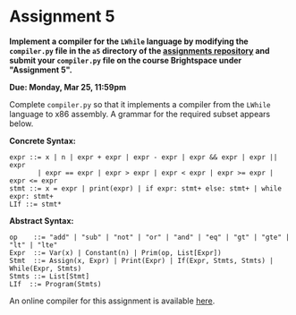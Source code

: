 # Assignment 5

**Implement a compiler for the `LWhile` language by modifying the
`compiler.py` file in the `a5` directory of the [assignments
repository](https://github.com/jnear/cs3020-assignments) and submit
your `compiler.py` file on the course Brightspace under "Assignment
5".**

**Due: Monday, Mar 25, 11:59pm**

Complete `compiler.py` so that it implements a compiler from the
`LWhile` language to x86 assembly. A grammar for the required subset
appears below.

**Concrete Syntax:**
```
expr ::= x | n | expr + expr | expr - expr | expr && expr | expr || expr
       | expr == expr | expr > expr | expr < expr | expr >= expr | expr <= expr
stmt ::= x = expr | print(expr) | if expr: stmt+ else: stmt+ | while expr: stmt+
LIf ::= stmt*
```

**Abstract Syntax:**
```
op    ::= "add" | "sub" | "not" | "or" | "and" | "eq" | "gt" | "gte" | "lt" | "lte"
Expr  ::= Var(x) | Constant(n) | Prim(op, List[Expr])
Stmt  ::= Assign(x, Expr) | Print(Expr) | If(Expr, Stmts, Stmts) | While(Expr, Stmts)
Stmts ::= List[Stmt]
LIf  ::= Program(Stmts)
```

An online compiler for this assignment is available
[here](http://jnear.w3.uvm.edu/cs3020/compiler-a5.php).

